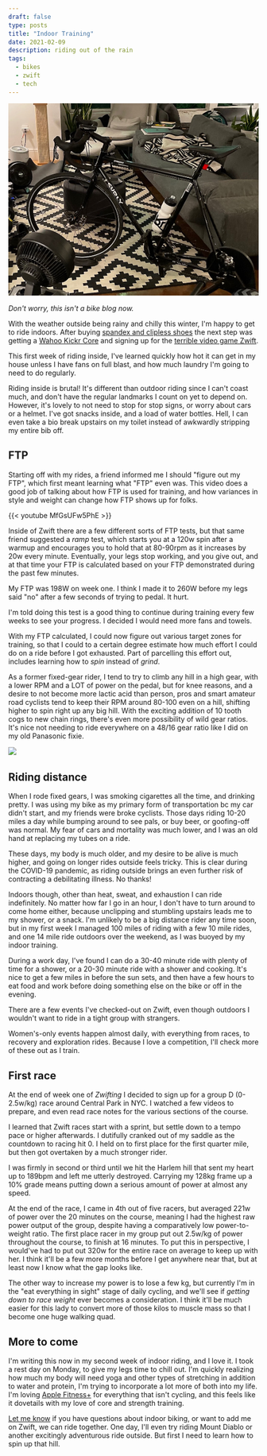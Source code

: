 ```yaml
---
draft: false
type: posts
title: "Indoor Training"
date: 2021-02-09
description: riding out of the rain
tags:
  - bikes
  - zwift
  - tech
---
```


![check out the fans](/zwiftbike.jpeg)

_Don't worry, this isn't a bike blog now._

With the weather outside being rainy and chilly this winter, I'm happy to get to ride indoors. After buying [spandex and clipless shoes](/posts/2021-01-30-going-clipless/) the next step was getting a [Wahoo Kickr Core](https://www.wahoofitness.com/devices/bike-trainers/kickr-core-indoor-smart-trainer) and signing up for the [terrible video game Zwift](https://www.zwift.com). 

This first week of riding inside, I've learned quickly how hot it can get in my house unless I have fans on full blast, and how much laundry I'm going to need to do regularly. 

Riding inside is brutal! It's different than outdoor riding since I can't coast much, and don't have the regular landmarks I count on yet to depend on. However, it's lovely to not need to stop for stop signs, or worry about cars or a helmet. I've got snacks inside, and a load of water bottles. Hell, I can even take a bio break upstairs on my toilet instead of awkwardly stripping my entire bib off. 

## FTP

Starting off with my rides, a friend informed me I should "figure out my FTP", which first meant learning what "FTP" even was. This video does a good job of talking about how FTP is used for training, and how variances in style and weight can change how FTP shows up for folks.

{{< youtube MfGsUFw5PhE >}}

Inside of Zwift there are a few different sorts of FTP tests, but that same friend suggested a _ramp_ test, which starts you at a 120w spin after a warmup and encourages you to hold that at 80-90rpm as it increases by 20w every minute. Eventually, your legs stop working, and you give out, and at that time your FTP is calculated based on your FTP demonstrated during the past few minutes.

My FTP was 198W on week one. I think I made it to 260W before my legs said "no" after a few seconds of trying to pedal. It hurt.

I'm told doing this test is a good thing to continue during training every few weeks to see your progress. I decided I would need more fans and towels.

With my FTP calculated, I could now figure out various target zones for training, so that I could to a certain degree estimate how much effort I could do on a ride before I got exhausted. Part of parcelling this effort out, includes learning how to _spin_ instead of _grind_.

As a former fixed-gear rider, I tend to try to climb any hill in a high gear, with a lower RPM and a LOT of power on the pedal, but for knee reasons, and a desire to not become more lactic acid than person, pros and smart amateur road cyclists tend to keep their RPM around 80-100 even on a hill, shifting higher to spin right up any big hill. With the exciting addition of 10 tooth cogs to new chain rings, there's even more possibility of wild gear ratios. It's nice not needing to ride everywhere on a 48/16 gear ratio like I did on my old Panasonic fixie.

![](/panasonic.jpeg)

## Riding distance

When I rode fixed gears, I was smoking cigarettes all the time, and drinking pretty. I was using my bike as my primary form of transportation bc my car didn't start, and my friends were broke cyclists. Those days riding 10-20 miles a day while bumping around to see pals, or buy beer, or goofing-off was normal. My fear of cars and mortality was much lower, and I was an old hand at replacing my tubes on a ride.

These days, my body is much older, and my desire to be alive is much higher, and going on longer rides outside feels tricky. This is clear during the COVID-19 pandemic, as riding outside brings an even further risk of contracting a debilitating illness. No thanks!

Indoors though, other than heat, sweat, and exhaustion I can ride indefinitely. No matter how far I go in an hour, I don't have to turn around to come home either, because unclipping and stumbling upstairs leads me to my shower, or a snack. I'm unlikely to be a big distance rider any time soon, but in my first week I managed 100 miles of riding with a few 10 mile rides, and one 14 mile ride outdoors over the weekend, as I was buoyed by my indoor training.

During a work day, I've found I can do a 30-40 minute ride with plenty of time for a shower, or a 20-30 minute ride with a shower and cooking. It's nice to get a few miles in before the sun sets, and then have a few hours to eat food and work before doing something else on the bike or off in the evening.

There are a few events I've checked-out on Zwift, even though outdoors I wouldn't want to ride in a tight group with strangers. 

Women's-only events happen almost daily, with everything from races, to recovery and exploration rides. Because I love a competition, I'll check more of these out as I train.

## First race

At the end of week one of _Zwifting_ I decided to sign up for a group D (0-2.5w/kg) race around Central Park in NYC. I watched a few videos to prepare, and even read race notes for the various sections of the course.

I learned that Zwift races start with a sprint, but settle down to a tempo pace or higher afterwards. I dutifully cranked out of my saddle as the countdown to racing hit 0. I held on to first place for the first quarter mile, but then got overtaken by a much stronger rider.

I was firmly in second or third until we hit the Harlem hill that sent my heart up to 189bpm and left me utterly destroyed. Carrying my 128kg frame up a 10% grade means putting down a serious amount of power at almost any speed. 

At the end of the race, I came in 4th out of five racers, but averaged 221w of power over the 20 minutes on the course, meaning I had the highest raw power output of the group, despite having a comparatively low power-to-weight ratio. The first place racer in my group put out 2.5w/kg of power throughout the course, to finish at 16 minutes. To put this in perspective, I would've had to put out 320w for the entire race on average to keep up with her. I think it'll be a few more months before I get anywhere near that, but at least now I know what the gap looks like.

The other way to increase my power is to lose a few kg, but currently I'm in the "eat everything in sight" stage of daily cycling, and we'll see if _getting down to race weight_ ever becomes a consideration. I think it'll be much easier for this lady to convert more of those kilos to muscle mass so that I become one huge walking quad. 

## More to come

I'm writing this now in my second week of indoor riding, and I love it. I took a rest day on Monday, to give my legs time to chill out. I'm quickly realizing how much my body will need yoga and other types of stretching in addition to water and protein, I'm trying to incorporate a lot more of both into my life. I'm loving [Apple Fitness+](/posts/2020-12-30-a-few-weeks-with-apple-fitness/) for everything that isn't cycling, and this feels like it dovetails with my love of core and strength training.

[Let me know](mailto:hello@brookshelley.com) if you have questions about indoor biking, or want to add me on Zwift, we can ride together. One day, I'll even try riding Mount Diablo or another excitingly adventurous ride outside. But first I need to learn how to spin up that hill.